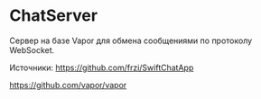 # ChatServer

Сервер на базе Vapor для обмена сообщениями по протоколу WebSocket.

Источники:
https://github.com/frzi/SwiftChatApp

https://github.com/vapor/vapor
